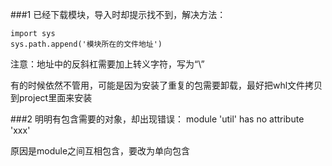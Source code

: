 ###1 已经下载模块，导入时却提示找不到，解决方法：
```$xslt
import sys
sys.path.append('模块所在的文件地址')
```
注意：地址中的反斜杠需要加上转义字符，写为“\\”

有的时候依然不管用，可能是因为安装了重复的包需要卸载，最好把whl文件拷贝到project里面来安装

###2 明明有包含需要的对象，却出现错误：
module 'util' has no attribute 'xxx'

原因是module之间互相包含，要改为单向包含
